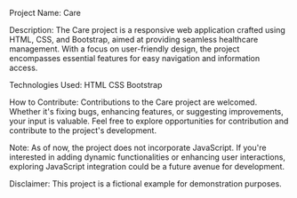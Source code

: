 Project Name: Care

Description:
The Care project is a responsive web application crafted using HTML, CSS, and Bootstrap, aimed at providing seamless healthcare management. With a focus on user-friendly design, the project encompasses essential features for easy navigation and information access.

Technologies Used:
HTML
CSS
Bootstrap

How to Contribute:
Contributions to the Care project are welcomed. Whether it's fixing bugs, enhancing features, or suggesting improvements, your input is valuable. Feel free to explore opportunities for contribution and contribute to the project's development.

Note: As of now, the project does not incorporate JavaScript. If you're interested in adding dynamic functionalities or enhancing user interactions, exploring JavaScript integration could be a future avenue for development.

Disclaimer: This project is a fictional example for demonstration purposes.